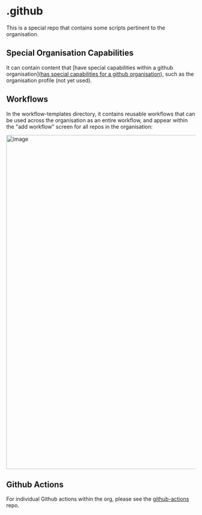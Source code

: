 # .github

This is a special repo that contains some scripts pertinent to the organisation.

## Special Organisation Capabilities

It can contain content that [have special capabilities within a github organisation]([has special capabilities for a github organisation](https://docs.github.com/en/organizations/collaborating-with-groups-in-organizations/customizing-your-organizations-profile)), such as the organisation profile (not yet used).

## Workflows

In the workflow-templates directory, it contains reusable workflows that can be used across the organisation as an entire workflow, and appear within the "add workflow" screen for all repos in the organisation:

<img width="1235" height="888" alt="image" src="https://github.com/user-attachments/assets/da628f55-f5f6-4f64-b00f-4ed87228f209" />

## Github Actions

For individual Github actions within the org, please see the [github-actions](https://github.com/govuk-one-login/github-actions) repo.
